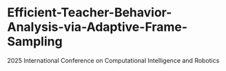 # Efficient-Teacher-Behavior-Analysis-via-Adaptive-Frame-Sampling
2025 International Conference on Computational Intelligence and Robotics
